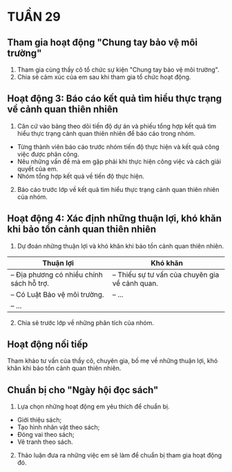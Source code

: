 # TUẦN 29

## Tham gia hoạt động "Chung tay bảo vệ môi trường"
1. Tham gia cùng thầy cô tổ chức sự kiện "Chung tay bảo vệ môi trường".
2. Chia sẻ cảm xúc của em sau khi tham gia tổ chức hoạt động.

## Hoạt động 3: Báo cáo kết quả tìm hiểu thực trạng về cảnh quan thiên nhiên
1. Căn cứ vào bảng theo dõi tiến độ dự án và phiếu tổng hợp kết quả tìm hiểu thực trạng cảnh quan thiên nhiên để báo cáo trong nhóm.
* Từng thành viên báo cáo trước nhóm tiến độ thực hiện và kết quả công việc được phân công.
* Nêu những vấn đề mà em gặp phải khi thực hiện công việc và cách giải quyết của em.
* Nhóm tổng hợp kết quả về tiến độ thực hiện.

2. Báo cáo trước lớp về kết quả tìm hiểu thực trạng cảnh quan thiên nhiên của nhóm.

## Hoạt động 4: Xác định những thuận lợi, khó khăn khi bảo tồn cảnh quan thiên nhiên
1. Dự đoán những thuận lợi và khó khăn khi bảo tồn cảnh quan thiên nhiên.

| Thuận lợi                        | Khó khăn                                |
|----------------------------------|-----------------------------------------|
| – Địa phương có nhiều chính sách hỗ trợ. | – Thiếu sự tư vấn của chuyên gia về cảnh quan. |
| – Có Luật Bảo vệ môi trường.     | – ...                                   |
| – ...                            |                                         |

2. Chia sẻ trước lớp về những phân tích của nhóm.

## Hoạt động nối tiếp
Tham khảo tư vấn của thầy cô, chuyên gia, bố mẹ về những thuận lợi, khó khăn khi bảo tồn cảnh quan thiên nhiên.

## Chuẩn bị cho "Ngày hội đọc sách"
1. Lựa chọn những hoạt động em yêu thích để chuẩn bị.
* Giới thiệu sách;
* Tạo hình nhân vật theo sách;
* Đóng vai theo sách;
* Vẽ tranh theo sách.

2. Thảo luận đưa ra những việc em sẽ làm để chuẩn bị tham gia hoạt động đó.
